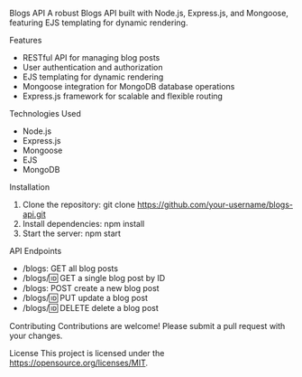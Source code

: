 Blogs API
A robust Blogs API built with Node.js, Express.js, and Mongoose, featuring EJS templating for dynamic rendering.

Features
- RESTful API for managing blog posts
- User authentication and authorization
- EJS templating for dynamic rendering
- Mongoose integration for MongoDB database operations
- Express.js framework for scalable and flexible routing

Technologies Used
- Node.js
- Express.js
- Mongoose
- EJS
- MongoDB

Installation
1. Clone the repository: git clone https://github.com/your-username/blogs-api.git
2. Install dependencies: npm install
3. Start the server: npm start

API Endpoints
- /blogs: GET all blog posts
- /blogs/:id: GET a single blog post by ID
- /blogs: POST create a new blog post
- /blogs/:id: PUT update a blog post
- /blogs/:id: DELETE delete a blog post

Contributing
Contributions are welcome! Please submit a pull request with your changes.

License
This project is licensed under the https://opensource.org/licenses/MIT.
